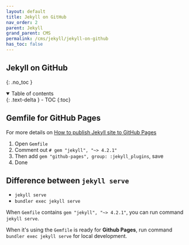 ```yaml
---
layout: default    
title: Jekyll on GitHub  
nav_order: 2
parent: Jekyll
grand_parent: CMS
permalink: /cms/jekyll/jekyll-on-github
has_toc: false
---
```


## Jekyll on GitHub
{: .no_toc } 

<details open markdown="block">
  <summary>
    Table of contents
  </summary>
  {: .text-delta }
- TOC
{:toc}
</details>

## Gemfile for GitHub Pages

For more details on [How to publish Jekyll site to GitHub Pages](/git/publish-jekyll-theme-to-github-pages)

1. Open `Gemfile`
2. Comment out `# gem "jekyll", "~> 4.2.1"`
3. Then add `gem "github-pages", group: :jekyll_plugins`, save
4. Done

## Difference between `jekyll serve`

* `jekyll serve` 
* `bundler exec jekyll serve` 

When `Gemfile` contains `gem "jekyll", "~> 4.2.1"`, you can run command `jekyll serve`. 

When it's using the `Gemfile` is ready for **Github Pages**, run command `bundler exec jekyll serve` for local development.